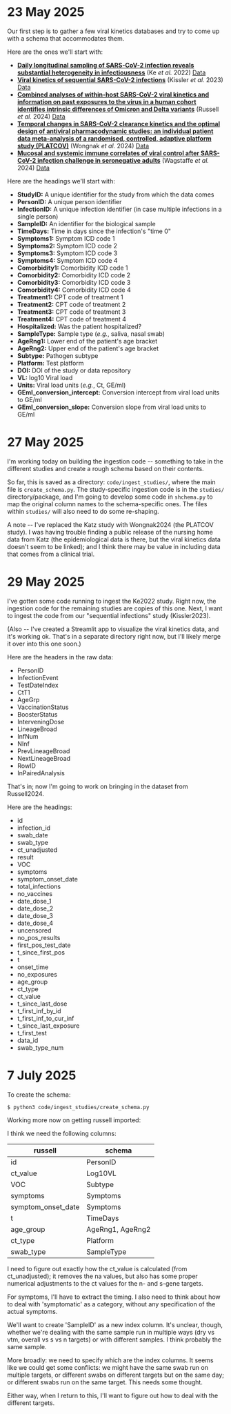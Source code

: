 # 23 May 2025
Our first step is to gather a few viral kinetics databases and try to come up with a schema that accommodates them. 

Here are the ones we'll start with: 

- [**Daily longitudinal sampling of SARS-CoV-2 infection reveals substantial heterogeneity in infectiousness**](https://www.nature.com/articles/s41564-022-01105-z) (Ke *et al.* 2022) [Data](https://static-content.springer.com/esm/art%3A10.1038%2Fs41564-022-01105-z/MediaObjects/41564_2022_1105_MOESM4_ESM.xlsx)
- [**Viral kinetics of sequential SARS-CoV-2 infections**](https://www.nature.com/articles/s41467-023-41941-z) (Kissler *et al.* 2023) [Data](https://github.com/skissler/Ct_SequentialInfections/blob/main/data/ct_dat_refined.csv)
- [**Combined analyses of within-host SARS-CoV-2 viral kinetics and information on past exposures to the virus in a human cohort identifies intrinsic differences of Omicron and Delta variants**](https://journals.plos.org/plosbiology/article?id=10.1371/journal.pbio.3002463) (Russell *et al.* 2024) [Data](https://github.com/thimotei/legacy_ct_modelling/tree/main/data_inference)
- [**Temporal changes in SARS-CoV-2 clearance kinetics and the optimal design of antiviral pharmacodynamic studies: an individual patient data meta-analysis of a randomised, controlled, adaptive platform study (PLATCOV)**](https://www.thelancet.com/journals/laninf/article/PIIS1473-3099(24)00183-X/fulltext) (Wongnak *et al.* 2024) [Data](https://github.com/jwatowatson/Determinants-viral-clearance)
- [**Mucosal and systemic immune correlates of viral control after SARS-CoV-2 infection challenge in seronegative adults**](https://www.science.org/doi/10.1126/sciimmunol.adj9285) (Wagstaffe *et al.* 2024) [Data](https://www.science.org/doi/suppl/10.1126/sciimmunol.adj9285/suppl_file/sciimmunol.adj9285_data_file_s1.zip)

Here are the headings we'll start with: 

- **StudyID:** A unique identifier for the study from which the data comes
- **PersonID:** A unique person identifier
- **InfectionID:** A unique infection identifier (in case multiple infections in a single person)
- **SampleID:** An identifier for the biological sample 
- **TimeDays:** Time in days since the infection's "time 0" 
- **Symptoms1:** Symptom ICD code 1
- **Symptoms2:** Symptom ICD code 2
- **Symptoms3:** Symptom ICD code 3
- **Symptoms4:** Symptom ICD code 4
- **Comorbidity1:** Comorbidity ICD code 1
- **Comorbidity2:** Comorbidity ICD code 2
- **Comorbidity3:** Comorbidity ICD code 3
- **Comorbidity4:** Comorbidity ICD code 4
- **Treatment1:** CPT code of treatment 1
- **Treatment2:** CPT code of treatment 2
- **Treatment3:** CPT code of treatment 3
- **Treatment4:** CPT code of treatment 4
- **Hospitalized:** Was the patient hospitalized? 
- **SampleType:** Sample type (*e.g.*, saliva, nasal swab)
- **AgeRng1:** Lower end of the patient's age bracket
- **AgeRng2:** Upper end of the patient's age bracket
- **Subtype:** Pathogen subtype 
- **Platform:** Test platform
- **DOI:** DOI of the study or data repository 
- **VL:** log10 Viral load 
- **Units:** Viral load units (*e.g.*, Ct, GE/ml)
- **GEml_conversion_intercept:** Conversion intercept from viral load units to GE/ml
- **GEml_conversion_slope:** Conversion slope from viral load units to GE/ml


# 27 May 2025

I'm working today on building the ingestion code -- something to take in the different studies and create a rough schema based on their contents. 

So far, this is saved as a directory: `code/ingest_studies/`, where the main file is `create_schema.py`. The study-specific ingestion code is in the `studies/` directory/package, and I'm going to develop some code in `shchema.py` to map the original column names to the schema-specific ones. The files within `studies/` will also need to do some re-shaping. 

A note -- I've replaced the Katz study with Wongnak2024 (the PLATCOV study). I was having trouble finding a public release of the nursing home data from Katz (the epidemiological data is there, but the viral kinetics data doesn't seem to be linked); and I think there may be value in including data that comes from a clinical trial. 

# 29 May 2025 

I've gotten some code running to ingest the Ke2022 study. Right now, the ingestion code for the remaining studies are copies of this one. Next, I want to ingest the code from our "sequential infections" study (Kissler2023). 

(Also -- I've created a Streamlit app to visualize the viral kinetics data, and it's working ok. That's in a separate directory right now, but I'll likely merge it over into this one soon.) 

Here are the headers in the raw data: 

- PersonID
- InfectionEvent
- TestDateIndex
- CtT1
- AgeGrp
- VaccinationStatus
- BoosterStatus
- InterveningDose
- LineageBroad
- InfNum
- NInf
- PrevLineageBroad
- NextLineageBroad
- RowID
- InPairedAnalysis

That's in; now I'm going to work on bringing in the dataset from Russell2024. 

Here are the headings: 

- id
- infection_id
- swab_date
- swab_type
- ct_unadjusted
- result
- VOC
- symptoms
- symptom_onset_date
- total_infections
- no_vaccines
- date_dose_1
- date_dose_2
- date_dose_3
- date_dose_4
- uncensored
- no_pos_results
- first_pos_test_date
- t_since_first_pos
- t
- onset_time
- no_exposures
- age_group
- ct_type
- ct_value
- t_since_last_dose
- t_first_inf_by_id
- t_first_inf_to_cur_inf
- t_since_last_exposure
- t_first_test
- data_id
- swab_type_num


# 7 July 2025

To create the schema: 

`$ python3 code/ingest_studies/create_schema.py`

Working more now on getting russell imported: 

I think we need the following columns: 


| russell              | schema            |
|----------------------|-------------------|
| id                   | PersonID          |
| ct_value             | Log10VL           |
| VOC                  | Subtype           |
| symptoms             | Symptoms          |
| symptom_onset_date   | Symptoms          |
| t                    | TimeDays          |
| age_group            | AgeRng1, AgeRng2  |
| ct_type              | Platform          |
| swab_type            | SampleType        |

I need to figure out exactly how the ct_value is calculated (from ct_unadjusted); it removes the na values, but also has some proper numerical adjustments to the ct values for the n- and s-gene targets. 

For symptoms, I'll have to extract the timing. I also need to think about how to deal with 'symptomatic' as a category, without any specification of the actual symptoms. 

We'll want to create 'SampleID' as a new index column. It's unclear, though, whether we're dealing with the same sample run in multiple ways (dry vs vtm, overall vs s vs n targets) or with different samples. I think probably the same sample. 

More broadly: we need to specify which are the index columns. It seems like we could get some conflicts: we might have the same swab run on multiple targets, or different swabs on different targets but on the same day; or different swabs run on the same target. This needs some thought. 

Either way, when I return to this, I'll want to figure out how to deal with the different targets. 





